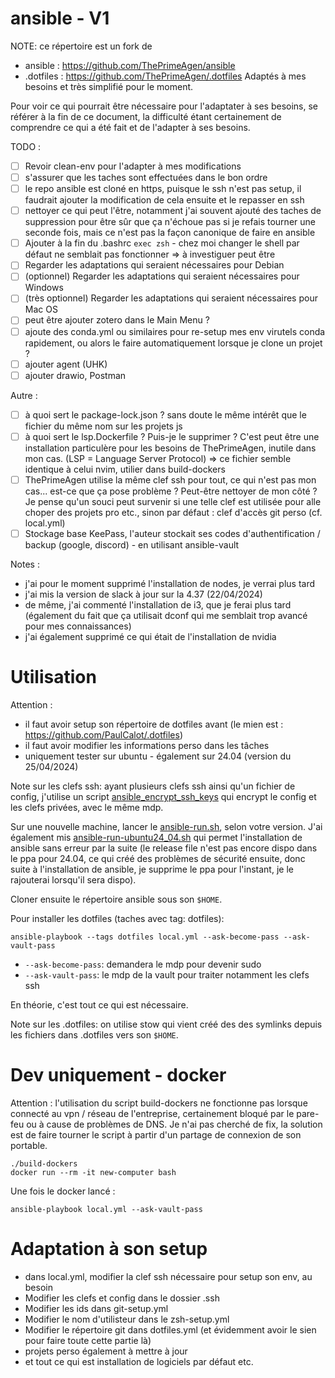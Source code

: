 # ansible - V1

NOTE: ce répertoire est un fork de 
- ansible : https://github.com/ThePrimeAgen/ansible 
- .dotfiles : https://github.com/ThePrimeAgen/.dotfiles
Adaptés à mes besoins et très simplifié pour le moment.

Pour voir ce qui pourrait être nécessaire pour l'adaptater à ses besoins, se référer à la fin de ce document, la difficulté étant certainement de comprendre ce qui a été fait et de l'adapter à ses besoins.

TODO :
- [ ] Revoir clean-env pour l'adapter à mes modifications
- [ ] s'assurer que les taches sont effectuées dans le bon ordre 
- [ ] le repo ansible est cloné en https, puisque le ssh n'est pas setup, il faudrait ajouter la modification de cela ensuite et le repasser en ssh
- [ ] nettoyer ce qui peut l'être, notamment j'ai souvent ajouté des taches de suppression pour être sûr que ça n'échoue pas si je refais tourner une seconde fois, mais ce n'est pas la façon canonique de faire en ansible 
- [ ] Ajouter à la fin du .bashrc `exec zsh` - chez moi changer le shell par défaut ne semblait pas fonctionner => à investiguer peut être
- [ ] Regarder les adaptations qui seraient nécessaires pour Debian
- [ ] (optionnel) Regarder les adaptations qui seraient nécessaires pour Windows
- [ ] (très optionnel) Regarder les adaptations qui seraient nécessaires pour Mac OS
- [ ] peut être ajouter zotero dans le Main Menu ?
- [ ] ajoute des conda.yml ou similaires pour re-setup mes env virutels conda rapidement, ou alors le faire automatiquement lorsque je clone un projet ?
- [ ] ajouter agent (UHK)
- [ ] ajouter drawio, Postman

Autre :
- [ ] à quoi sert le package-lock.json ? sans doute le même intérêt que le fichier du même nom sur les projets js
- [ ] à quoi sert le lsp.Dockerfile ? Puis-je le supprimer ? C'est peut être une installation particulère pour les besoins de ThePrimeAgen, inutile dans mon cas. (LSP = Language Server Protocol) => ce fichier semble identique à celui nvim, utilier dans build-dockers
- [ ] ThePrimeAgen utilise la même clef ssh pour tout, ce qui n'est pas mon cas... est-ce que ça pose problème ? Peut-être nettoyer de mon côté ? Je pense qu'un souci peut survenir si une telle clef est utilisée pour alle choper des projets pro etc., sinon par défaut : clef d'accès git perso (cf. local.yml)
- [ ] Stockage base KeePass, l'auteur stockait ses codes d'authentification / backup (google, discord) - en utilisant ansible-vault

Notes :
- j'ai pour le moment supprimé l'installation de nodes, je verrai plus tard
- j'ai mis la version de slack à jour sur la 4.37 (22/04/2024)
- de même, j'ai commenté l'installation de i3, que je ferai plus tard (également du fait que ça utilisait dconf qui me semblait trop avancé pour mes connaissances)
- j'ai également supprimé ce qui était de l'installation de nvidia

# Utilisation
Attention :
* il faut avoir setup son répertoire de dotfiles avant (le mien est : https://github.com/PaulCalot/.dotfiles)
* il faut avoir modifier les informations perso dans les tâches
* uniquement tester sur ubuntu - également sur 24.04 (version du 25/04/2024)

Note sur les clefs ssh: ayant plusieurs clefs ssh ainsi qu'un fichier de config, j'utilise un script [ansible_encrypt_ssh_keys](ansible_encrypt_ssh_keys.sh) qui encrypt le config et les clefs privées, avec le même mdp.

Sur une nouvelle machine, lancer le [ansible-run.sh](ansible-run.sh), selon votre version. J'ai également mis [ansible-run-ubuntu24_04.sh](ansible-run-ubuntu24_04.sh) qui permet l'installation de ansible sans erreur par la suite (le release file n'est pas encore dispo dans le ppa pour 24.04, ce qui créé des problèmes de sécurité ensuite, donc suite à l'installation de ansible, je supprime le ppa pour l'instant, je le rajouterai lorsqu'il sera dispo).

Cloner ensuite le répertoire ansible sous son `$HOME`.

Pour installer les dotfiles (taches avec tag: dotfiles):
```shell
ansible-playbook --tags dotfiles local.yml --ask-become-pass --ask-vault-pass
```
- `--ask-become-pass`: demandera le mdp pour devenir sudo
- `--ask-vault-pass`: le mdp de la vault pour traiter notamment les clefs ssh

En théorie, c'est tout ce qui est nécessaire.

Note sur les .dotfiles: on utilise stow qui vient créé des des symlinks depuis les fichiers dans .dotfiles vers son `$HOME`.

# Dev uniquement - docker
Attention : l'utilisation du script build-dockers ne fonctionne pas lorsque connecté au vpn / réseau de l'entreprise, certainement bloqué par le pare-feu ou à cause de problèmes de DNS.
Je n'ai pas cherché de fix, la solution est de faire tourner le script à partir d'un partage de connexion de son portable. 

```shell
./build-dockers
docker run --rm -it new-computer bash 
```
Une fois le docker lancé :
```shell
ansible-playbook local.yml --ask-vault-pass
```

# Adaptation à son setup
- dans local.yml, modifier la clef ssh nécessaire pour setup son env, au besoin 
- Modifier les clefs et config dans le dossier .ssh
- Modifier les ids dans git-setup.yml
- Modifier le nom d'utilisteur dans le zsh-setup.yml
- Modifier le répertoire git dans dotfiles.yml (et évidemment avoir le sien pour faire toute cette partie là)
- projets perso également à mettre à jour
- et tout ce qui est installation de logiciels par défaut etc.

